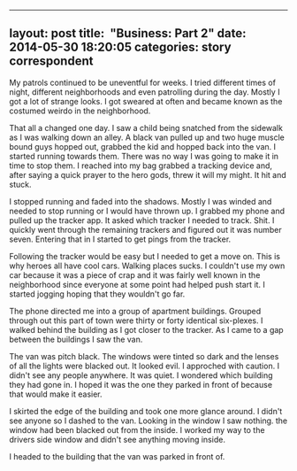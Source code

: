 
---
layout: post
title:  "Business: Part 2"
date:   2014-05-30 18:20:05
categories: story correspondent
---
My patrols continued to be uneventful for weeks. I tried different times of night, different neighborhoods and even patrolling during the day. Mostly I got a lot of strange looks. I got sweared at often and became known as the costumed weirdo in the neighborhood. 

That all a changed one day. I saw a child being snatched from the sidewalk as I was walking down an alley. A black van pulled up and two huge muscle bound guys hopped out, grabbed the kid and hopped back into the van. I started running towards them. There was no way I was going to make it in time to stop them. I reached into my bag grabbed a tracking device and, after saying a quick prayer to the hero gods, threw it will my might. It hit and stuck. 

I stopped running and faded into the shadows. Mostly I was winded and needed to stop running or I would have thrown up. I grabbed my phone and pulled up the tracker app. It asked which tracker I needed to track. Shit. I quickly went through the remaining trackers and figured out it was number seven. Entering that in I started to get pings from the tracker. 

Following the tracker would be easy but I needed to get a move on. This is why heroes all have cool cars. Walking places sucks. I couldn't use my own car because it was a piece of crap and it was fairly well known in the neighborhood since everyone at some point had helped push start it. I started jogging hoping that they wouldn't go far. 

The phone directed me into a group of apartment buildings. Grouped through out this part of town were thirty or forty identical six-plexes. I walked behind the building as I got closer to the tracker. As I came to a gap between the buildings I saw the van. 

The van was pitch black. The windows were tinted so dark and the lenses of all the lights were blacked out. It looked evil. I approched with caution. I didn't see any people anywhere. It was quiet. I wondered which building they had gone in. I hoped it was the one they parked in front of because that would make it easier. 

I skirted the edge of the building and took one more glance around. I didn't see anyone so I dashed to the van. Looking in the window I saw nothing. the window had been blacked out from the inside. I worked my way to the drivers side window and didn't see anything moving inside. 

I headed to the building that the van was parked in front of.  